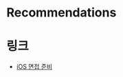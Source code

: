 # Recommendations

# 링크
- [iOS 면접 준비](https://github.com/ClintJang/ios-swift-objc-questions-and-answers)
